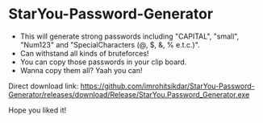 # StarYou-Password-Generator

- This will generate strong passwords including "CAPITAL", "small", "Num123" and "SpecialCharacters (@, $, &, % e.t.c.)".
- Can withstand all kinds of bruteforces!
- You can copy those passwords in your clip board.
- Wanna copy them all? Yaah you can!

Direct download link: https://github.com/imrohitsikdar/StarYou-Password-Generator/releases/download/Release/StarYou.Password_Generator.exe

Hope you liked it!
